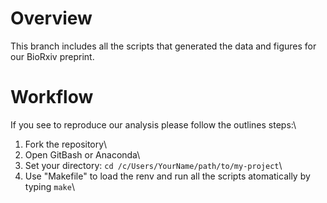 # Overview
This branch includes all the scripts that generated the data and figures for our BioRxiv preprint.

# Workflow
If you see to reproduce our analysis please follow the outlines steps:\
1. Fork the repository\
2. Open GitBash or Anaconda\
3. Set your directory: `cd /c/Users/YourName/path/to/my-project`\
4. Use "Makefile" to load the renv and run all the scripts atomatically by typing `make`\
